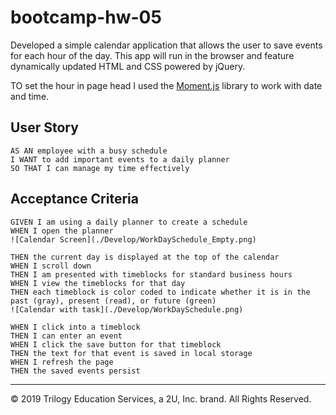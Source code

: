 # bootcamp-hw-05
Developed a simple calendar application that allows the user to save events for each hour of the day. This app will run in the browser and feature dynamically updated HTML and CSS powered by jQuery.

TO set the hour in page head I used the [Moment.js](https://momentjs.com/) library to work with date and time. 

## User Story

```
AS AN employee with a busy schedule
I WANT to add important events to a daily planner
SO THAT I can manage my time effectively
```

## Acceptance Criteria

```
GIVEN I am using a daily planner to create a schedule
WHEN I open the planner
![Calendar Screen](./Develop/WorkDaySchedule_Empty.png)

THEN the current day is displayed at the top of the calendar
WHEN I scroll down
THEN I am presented with timeblocks for standard business hours
WHEN I view the timeblocks for that day
THEN each timeblock is color coded to indicate whether it is in the past (gray), present (read), or future (green)
![Calendar with task](./Develop/WorkDaySchedule.png)

WHEN I click into a timeblock
THEN I can enter an event
WHEN I click the save button for that timeblock
THEN the text for that event is saved in local storage
WHEN I refresh the page
THEN the saved events persist
```



- - -
© 2019 Trilogy Education Services, a 2U, Inc. brand. All Rights Reserved.

